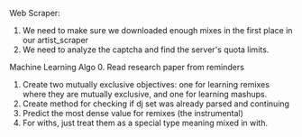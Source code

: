 Web Scraper:
1. We need to make sure we downloaded enough mixes in the first place in our artist_scraper
2. We need to analyze the captcha and find the server's quota limits. 


Machine Learning Algo
0. Read research paper from reminders
1. Create two mutually exclusive objectives: one for learning remixes where they are mutually exclusive, and one for learning mashups. 
2. Create method for checking if dj set was already parsed and continuing
4. Predict the most dense value for remixes (the instrumental)
5. For withs, just treat them as a special type meaning mixed in with.